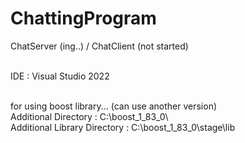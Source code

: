 # ChattingProgram
ChatServer (ing..) / ChatClient (not started)

<br/>
IDE : Visual Studio 2022
<br/><br/>

for using boost library... (can use another version) <br/>
Additional Directory : C:\boost_1_83_0\ <br/>
Additional Library Directory : C:\boost_1_83_0\stage\lib
